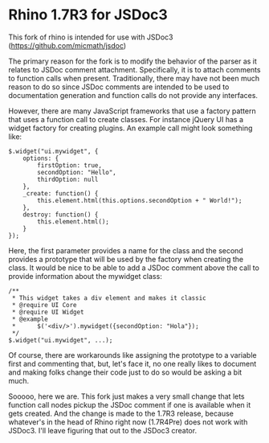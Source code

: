 Rhino 1.7R3 for JSDoc3
======================
This fork of rhino is intended for use with JSDoc3 (https://github.com/micmath/jsdoc)

The primary reason for the fork is to modify the behavior of the parser as it relates to JSDoc
comment attachment.  Specifically, it is to attach comments to function calls when present.
Traditionally, there may have not been much reason to do so since JSDoc comments are intended
to be used to documentation generation and function calls do not provide any interfaces.

However, there are many JavaScript frameworks that use a factory pattern that uses
a function call to create classes.  For instance jQuery UI has a widget factory for
creating plugins.  An example call might look something like:

    $.widget("ui.mywidget", {
        options: {
            firstOption: true,
            secondOption: "Hello",
            thirdOption: null
        },
        _create: function() {
            this.element.html(this.options.secondOption + " World!");
        },
        destroy: function() {
            this.element.html();
        }
    });

Here, the first parameter provides a name for the class and the second provides a
prototype that will be used by the factory when creating the class.  It would be nice to be
able to add a JSDoc comment above the call to provide information about the mywidget class:

    /**
     * This widget takes a div element and makes it classic
     * @require UI Core
     * @require UI Widget
     * @example
     *      $('<div/>').mywidget({secondOption: "Hola"});
     */
    $.widget("ui.mywidget", ...);

Of course, there are workarounds like assigning the prototype to a variable first and commenting
that, but, let's face it, no one really likes to document and making folks change their
code just to do so would be asking a bit much.

Sooooo, here we are.  This fork just makes a very small change that lets function call nodes pickup the 
JSDoc comment if one is available when it gets created.  And the change is made to the 1.7R3
release, because whatever's in the head of Rhino right now (1.7R4Pre) does not work with JSDoc3.
I'll leave figuring that out to the JSDoc3 creator.  

